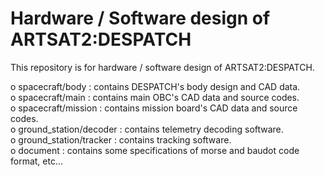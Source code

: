 Hardware / Software design of ARTSAT2:DESPATCH
========
This repository is for hardware / software design of ARTSAT2:DESPATCH.  

o spacecraft/body : contains DESPATCH's body design and CAD data.  
o spacecraft/main : contains main OBC's CAD data and source codes.  
o spacecraft/mission : contains mission board's CAD data and source codes.  
o ground_station/decoder :  contains telemetry decoding software.  
o ground_station/tracker :  contains tracking software.  
o document : contains some specifications of morse and baudot code format, etc...  
